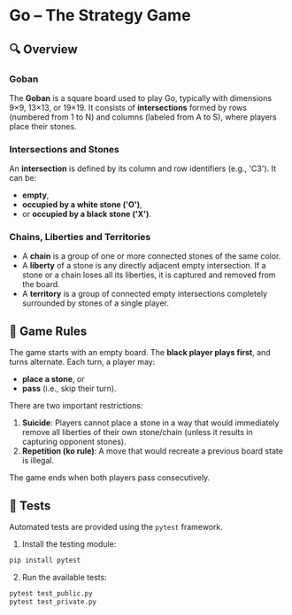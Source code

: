 # Go – The Strategy Game

## 🔍 Overview
### Goban  
The **Goban** is a square board used to play Go, typically with dimensions 9×9, 13×13, or 19×19. It consists of **intersections** formed by rows (numbered from 1 to N) and columns (labeled from A to S), where players place their stones.  

### Intersections and Stones  
An **intersection** is defined by its column and row identifiers (e.g., 'C3'). It can be:  
- **empty**,  
- **occupied by a white stone ('O')**,  
- or **occupied by a black stone ('X')**.  

### Chains, Liberties and Territories  
- A **chain** is a group of one or more connected stones of the same color.  
- A **liberty** of a stone is any directly adjacent empty intersection. If a stone or a chain loses all its liberties, it is captured and removed from the board.  
- A **territory** is a group of connected empty intersections completely surrounded by stones of a single player.  

## 🧩 Game Rules  
The game starts with an empty board. The **black player plays first**, and turns alternate. Each turn, a player may:  
- **place a stone**, or  
- **pass** (i.e., skip their turn).  

There are two important restrictions:  
1. **Suicide**: Players cannot place a stone in a way that would immediately remove all liberties of their own stone/chain (unless it results in capturing opponent stones).  
2. **Repetition (ko rule)**: A move that would recreate a previous board state is illegal.

The game ends when both players pass consecutively.  

## 🧪 Tests

Automated tests are provided using the `pytest` framework.

1. Install the testing module:
```bash
pip install pytest
```

2. Run the available tests:
```bash
pytest test_public.py
pytest test_private.py
```
